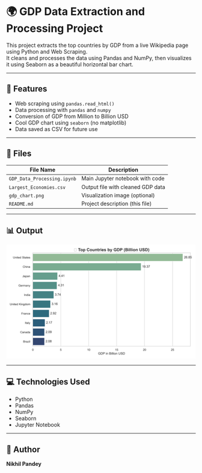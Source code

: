 # 🌍 GDP Data Extraction and Processing Project

This project extracts the top countries by GDP from a live Wikipedia page using Python and Web Scraping.  
It cleans and processes the data using Pandas and NumPy, then visualizes it using Seaborn as a beautiful horizontal bar chart.

---

## 🔖 Features

- Web scraping using `pandas.read_html()`
- Data processing with `pandas` and `numpy`
- Conversion of GDP from Million to Billion USD
- Cool GDP chart using `seaborn` (no matplotlib)
- Data saved as CSV for future use

---

## 📂 Files

| File Name                    | Description                                |
|------------------------------|--------------------------------------------|
| `GDP_Data_Processing.ipynb`  | Main Jupyter notebook with code            |
| `Largest_Economies.csv`      | Output file with cleaned GDP data          |
| `gdp_chart.png`              | Visualization image (optional)             |
| `README.md`                  | Project description (this file)            |

---

## 📊 Output

![GDP Chart](gdp_chart.png)

---

## 💻 Technologies Used

- Python
- Pandas
- NumPy
- Seaborn
- Jupyter Notebook

---

## 👤 Author

**Nikhil Pandey**

